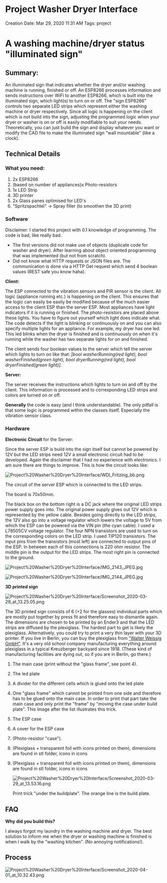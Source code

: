 # Project Washer Dryer Interface

Creation Date: Mar 29, 2020 11:31 AM
Tags: project

# A washing machine/dryer status "illuminated sign"

## Summary:

An illuminated sign that indicates whether the dryer and/or washing machine is running, finished or off. An ESP8266 processes information and sends instructions over WiFi to another ESP8266, which is built into the illuminated sign, which light(s) to turn on or off. The "sign ESP8266" controls two separate LED strips which represent either the washing machine or dryer respectively. Since all logic is happening on the client which is not build into the sign, adjusting the programmed logic when your dryer or washer is on or off is easily modifiable to suit your needs. Theoretically, you can just build the sign and display whatever you want or modify the CAD file to make the illuminated sign "wall mountable" (like a clock). 

## Technical Details

### What you need:

1. 2x ESP8266
2. (based on number of appliances)x Photo-resistors 
3. 1x LED Strip
4. 3D printer
5. 2x Glass panes optimised for LED's
6. "Spritzspachtel" → Spray filler (to smoothen the 3D print)

### Software

Disclaimer: I started this project with 0.1 knowledge of programming. The code is bad, like really bad. 
- The first versions did not make use of objects (duplicate code for washer and dryer). After learning about object oriented programming that was implemented (but not from scratch).
- Did not know what HTTP requests or JSON files are. The communication is done via a HTTP Get request which send 4 boolean values (REST safe you know haha).  

**Client:** 

The ESP connected to the vibration sensors and PIR sensor is the client. All logic (appliance running etc.) is happening on the client. This ensures that the logic can easily be easily be modified because of the much easier access to the client ESP than the server ESP. Most appliances have light indicators if it is running or finished. The photo-resistors are placed above these lights. You have to figure out yourself which light does indicate what. The code detects if the light is blinking or continuously on and you can also specify multiple lights for an appliance. For example, my dryer has one led. This led blinks when the dryer is finished and is continuously on when it's running while the washer has two separate lights for on and finished.

The client sends four boolean values to the server which tell the server which lights to turn on like that: *[bool washerRunning(red light), bool washerFinished(green light), bool dryerRunning(red light), bool dryerFinished(green light)].* 

**Server:**

The server receives the instructions which lights to turn on and off by the client. This information is processed and to corresponding LED strips and colors are turned on or off. 

**Generally** the code is easy (and I think understandable). The only pitfall is that some logic is programmed within the classes itself. Especially the vibration sensor class. 

### Hardware

**Electronic Circuit** for the Server:

Since the server ESP is build into the sign itself but cannot be powered by 12V but the LED strips need 12V a small electronic circuit had to be developed. Again the disclaimer that I had no experience with electronics. I am sure there are things to improve. This is how the circuit looks like:

![Project%20Washer%20Dryer%20Interface/WDI_Fritzing_bb.png](images/1-electric_circuit.png)

The circuit of the server ESP which is connected to the LED strips.

The board is 70x50mm.

The black box on the bottom right is a DC jack where the original LED strips power supply goes into. The original power supply gives out 12V which is represented by the yellow cable. Besides going directly to the LED strips, the 12V also go into a voltage regulator which lowers the voltage to 5V from which the ESP can be powered via the VIN pin (the cyan cable). I used a L78505CV voltage regulator. The four NPN transistors are used to turn on the corresponding colors on the LED strip. I used TIP120 transistors. The input pins from the transistors (most left) are connected to output pins of the ESP. In between each of this connections is 220 ohm resistor. The middle pin is the output for the LED strips. The most right pin is connected to the ground. 

![Project%20Washer%20Dryer%20Interface/IMG_2143_JPEG.jpg](images/2-electric_circuit.jpg)

![Project%20Washer%20Dryer%20Interface/IMG_2144_JPEG.jpg](images/3-electric_circuit.jpg)

**3D printed sign**

![Project%20Washer%20Dryer%20Interface/Screenshot_2020-03-29_at_13.25.05.png](images/4-sign_cad_view.png)

The 3D printed sign consists of 6 (+2 for the glasses) individual parts which are mostly put together by press fit and therefore easy to dismantle again. The dimensions are chosen to be printed by an Ender3 and that the LED strips are diffused by the plexiglass. The hardest part to get is likely the plexiglass. Alternatively, you could try to print a very thin layer with your 3D printer. If you live in Berlin, you can buy the plexiglass from ["Walter Weissig GmbH"](https://www.walterweissig.de/). It's a very old school company manufacturing everything around plexiglass in a typical Kreuzberger backyard since 1918. (These kind of manufacturing facilities are dying out, so if you are in Berlin, go there.)

1. The main case (print without the "glass frame", see point 4).
2. The led plate
3. A divider for the different cells which is glued onto the led plate
4. One "glass frame" which cannot be printed from one side and therefore has to be glued onto the main case. In order to print that part take the main case and only print the "frame" by "moving the case under build plate". This image after the list illustrates this trick.
5. The ESP case
6. A cover for the ESP case
7. (Photo-resistor "case").
8. (Plexiglass + transparent foil with icons printed on them), dimensions are found in stl folder, icons in icons
9. (Plexiglass + transparent foil with icons printed on them), dimensions are found in stl folder, icons in icons

    ![Project%20Washer%20Dryer%20Interface/Screenshot_2020-03-29_at_13.53.16.png](images/5-print_trick_cura.png)

    Print trick "under the buildplate". The orange line is the build plate.

## FAQ

**Why did you build this?**

I always forgot my laundry in the washing machine and dryer. The best solution to inform me when the dryer or washing machine is finished is when I walk by the "washing kitchen". (No annoying notifications!).

## Process

![Project%20Washer%20Dryer%20Interface/Screenshot_2020-04-01_at_10.32.43.png](images/process-1-cad_history.png)
